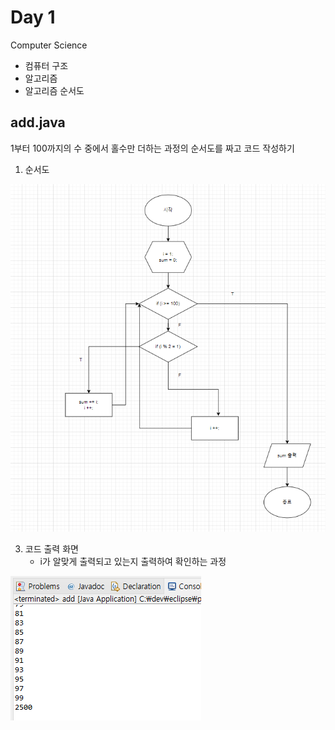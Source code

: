 # Day 1

Computer Science

- 컴퓨터 구조
- 알고리즘
- 알고리즘 순서도

## add.java

1부터 100까지의 수 중에서 홀수만 더하는 과정의 순서도를 짜고 코드 작성하기

1) 순서도

![이미지](./img/dia.png)

3) 코드 출력 화면
   + i가 알맞게 출력되고 있는지 출력하여 확인하는 과정
  
![이미지](./img/add.png)
